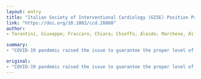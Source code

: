 ```yaml
---
layout: entry
title: "Italian Society of Interventional Cardiology (GISE) Position Paper for Cath lab-specific Preparedness Recommendations for Healthcare providers in case of suspected, probable or confirmed cases of COVID-19"
link: "https://doi.org/10.1002/ccd.28888"
author:
- Tarantini, Giuseppe; Fraccaro, Chiara; Chieffo, Alaide; Marchese, Alfredo; Tarantino, Fabio Felice; Rigattieri, Stefano; Limbruno, Ugo; Mauro, Ciro; La Manna, Alessio; Castiglioni, Battistina; Longoni, Matteo; Berti, Sergio; Greco, Francesco; Musumeci, Giuseppe; Esposito, Giovanni

summary:
- "COVID-19 pandemic raised the issue to guarantee the proper level of care to patients with acute cardiovascular diseases. The aim of this position paper is to provide standards to healthcare facilities and healthcare providers on infection prevention and control measures during the management of suspected and confirmed cases of 2019-nCoV infection accessing in cath-lab."

original:
- "COVID-19 pandemic raised the issue to guarantee the proper level of care to patients with acute cardiovascular diseases and concomitant suspected or confirmed COVID-19 and, in the meantime safety and protection of healthcare providers. The aim of this position paper is to provide standards to healthcare facilities and healthcare providers on infection prevention and control measures during the management of suspected and confirmed cases of 2019-nCoV infection accessing in cath-lab. The document represents the view of the Italian Society of Interventional Cardiology (GISE), and it is based on recommendations from the main World and European Health Organizations (WHO, and ECDC) as well as from the Italian Society of Anesthesia, Analgesia, Resuscitation and Intensive Care (SIAARTI). This article is protected by copyright. All rights reserved."
---
```


